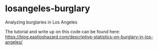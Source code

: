 # losangeles-burglary
Analyzing burglaries in Los Angeles  

The tutorial and write up on this code can be found here: https://blog.eastloshazard.com/descriptive-statistics-on-burglary-in-los-angeles/
